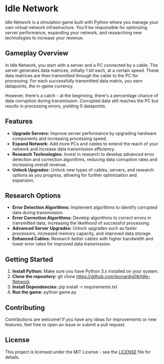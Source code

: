# Idle Network

Idle Network is a simulation game built with Python where you manage your own virtual network infrastructure. You'll be responsible for optimizing server performance, expanding your network, and researching new technologies to increase your revenue.

## Gameplay Overview

In Idle Network, you start with a server and a PC connected by a cable. The server generates data matrices, initially 1 bit each, at a certain speed. These data matrices are then transmitted through the cable to the PC for processing. For each successfully transmitted data matrix, you earn datapoints, the in-game currency.

However, there's a catch - at the beginning, there's a percentage chance of data corruption during transmission. Corrupted data still reaches the PC but results in processing errors, yielding 0 datapoints.

## Features

- **Upgrade Servers:** Improve server performance by upgrading hardware components and increasing processing speed.
- **Expand Network:** Add more PCs and cables to extend the reach of your network and increase data transmission efficiency.
- **Research Technologies:** Invest in research to develop advanced error detection and correction algorithms, reducing data corruption rates and increasing overall revenue.
- **Unlock Upgrades:** Unlock new types of cables, servers, and research options as you progress, allowing for further optimization and expansion.

## Research Options

- **Error Detection Algorithms:** Implement algorithms to identify corrupted data during transmission.
- **Error Correction Algorithms:** Develop algorithms to correct errors in transmitted data, increasing the likelihood of successful processing.
- **Advanced Server Upgrades:** Unlock upgrades such as faster processors, increased memory capacity, and improved data storage.
- **Enhanced Cables:** Research better cables with higher bandwidth and lower error rates for improved data transmission.

## Getting Started

1. **Install Python:** Make sure you have Python 3.x installed on your system.
2. **Clone the repository:** git clone https://github.com/leonardig08/Idle-Network
3. **Install Dependencies:** pip install -r requirements.txt
4. **Run the game:** python game.py

## Contributing

Contributions are welcome! If you have any ideas for improvements or new features, feel free to open an issue or submit a pull request.

## License

This project is licensed under the MIT License - see the [LICENSE](LICENSE) file for details.

